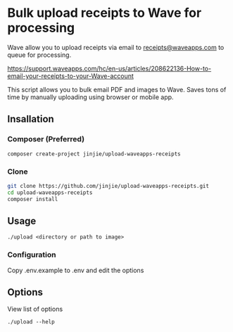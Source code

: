 # Bulk upload receipts to Wave for processing

Wave allow you to upload receipts via email to receipts@waveapps.com to queue for processing.

https://support.waveapps.com/hc/en-us/articles/208622136-How-to-email-your-receipts-to-your-Wave-account

This script allows you to bulk email PDF and images to Wave. Saves tons of time by manually uploading using browser or mobile app.

## Insallation

### Composer (Preferred)

`composer create-project jinjie/upload-waveapps-receipts`

### Clone

```bash
git clone https://github.com/jinjie/upload-waveapps-receipts.git
cd upload-waveapps-receipts
composer install
```

## Usage

`./upload <directory or path to image>`

### Configuration

Copy .env.example to .env and edit the options

## Options

View list of options

`./upload --help`
